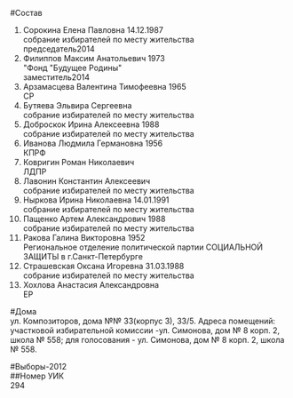 #Состав  
1. Сорокина Елена Павловна 14.12.1987  
    собрание избирателей по месту жительства  
    председатель2014  
2. Филиппов Максим Анатольевич 1973  
    "Фонд "Будущее Родины"  
    заместитель2014  
3. Арзамасцева Валентина Тимофеевна 1965  
    СР  
4. Бутяева Эльвира Сергеевна  
    собрание избирателей по месту жительства  
5. Доброскок Ирина Алексеевна 1988  
    собрание избирателей по месту жительства  
6. Иванова Людмила Германовна 1956  
    КПРФ  
7. Ковригин Роман Николаевич  
    ЛДПР  
8. Лавонин Константин Алексеевич  
    собрание избирателей по месту жительства  
9. Ныркова Ирина Николаевна 14.01.1991  
    собрание избирателей по месту жительства  
10. Пащенко Артем Александрович 1988  
    собрание избирателей по месту жительства  
11. Ракова Галина Викторовна 1952  
    Региональное отделение политической партии СОЦИАЛЬНОЙ ЗАЩИТЫ в г.Санкт-Петербурге  
12. Страшевская Оксана Игоревна 31.03.1988  
    собрание избирателей по месту жительства  
13. Хохлова Анастасия Александровна  
    ЕР  
  
  
#Дома  
ул. Композиторов, дома №№ 33(корпус 3), 33/5. Адреса помещений: участковой избирательной комиссии -ул. Симонова, дом № 8 корп. 2, школа № 558; для голосования - ул. Симонова, дом № 8 корп. 2, школа № 558.  
  
#Выборы-2012  
##Номер УИК  
294  
